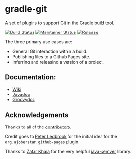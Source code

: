 # gradle-git

A set of plugins to support Git in the Gradle build tool.

[![Build Status](https://travis-ci.org/ajoberstar/gradle-git.png?branch=master)](https://travis-ci.org/ajoberstar/gradle-git)
[![Maintainer Status](http://stillmaintained.com/ajoberstar/gradle-git.png)](http://stillmaintained.com/ajoberstar/gradle-git)
[![Release](http://img.shields.io/github/release/ajoberstar/gradle-git.svg)](https://github.com/ajoberstar/gradle-git/releases/latest)

The three primary use cases are:

- General Git interaction within a build.
- Publishing files to a Github Pages site.
- Inferring and releasing a version of a project.

## Documentation:

* [Wiki](https://github.com/ajoberstar/gradle-git/wiki)
* [Javadoc](http://ajoberstar.org/gradle-git/docs/javadoc)
* [Groovydoc](http://ajoberstar.org/gradle-git/docs/groovydoc)

## Acknowledgements

Thanks to all of the [contributors](https://github.com/ajoberstar/gradle-git/graphs/contributors).

Credit goes to [Peter Ledbrook](https://github.com/pledbrook) for the initial
idea for the `org.ajoberstar.github-pages` plugin.

Thanks to [Zafar Khaja](https://github.com/zafarkhaja) for the very helpful
[java-semver](https://github.com/zafarkhaja/java-semver) library.
